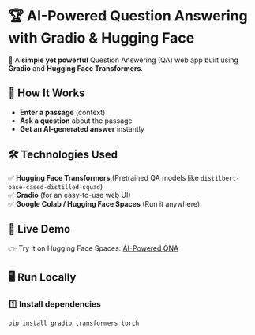 # 🏆 AI-Powered Question Answering with Gradio & Hugging Face  

🚀 A **simple yet powerful** Question Answering (QA) web app built using **Gradio** and **Hugging Face Transformers**.  

## 🔹 How It Works  

- **Enter a passage** (context)  
- **Ask a question** about the passage  
- **Get an AI-generated answer** instantly  

## 🛠️ Technologies Used  

✅ **Hugging Face Transformers** (Pretrained QA models like `distilbert-base-cased-distilled-squad`)  
✅ **Gradio** (for an easy-to-use web UI)  
✅ **Google Colab / Hugging Face Spaces** (Run it anywhere)  

## 📌 Live Demo  

👉 Try it on Hugging Face Spaces: [AI-Powered QNA](https://huggingface.co/spaces/Flake56/AI-Powered-QNA)  

## 🖥️ Run Locally  

### **1️⃣ Install dependencies**  
```bash
pip install gradio transformers torch
